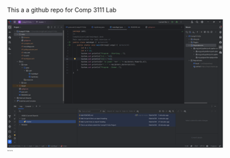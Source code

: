 This a a github repo for Comp 3111 Lab

<img src="../../../../images/ide_screen_cap.png" width="auto" height="auto">
```
